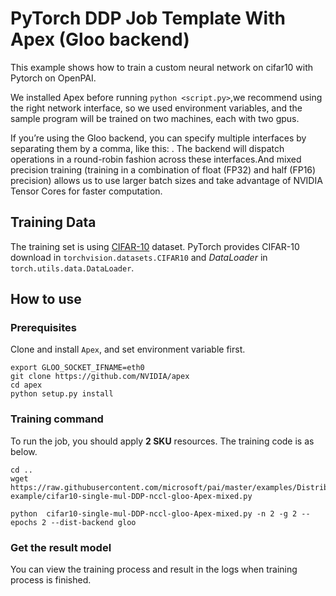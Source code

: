 # PyTorch DDP Job Template With Apex (Gloo backend)

This example shows how to train a custom neural network on cifar10 with Pytorch on OpenPAI.

We installed Apex before running `python <script.py>`,we recommend using the right network interface, so we used environment variables, and the sample program will be trained on two machines, each with two gpus.

If you’re using the Gloo backend, you can specify multiple interfaces by separating them by a comma, like this: . The backend will dispatch operations in a round-robin fashion across these interfaces.And mixed precision training (training in a combination of float (FP32) and half (FP16) precision) allows us to use larger batch sizes and take advantage of NVIDIA Tensor Cores for faster computation.


## Training Data

The training set is using [CIFAR-10](https://www.cs.toronto.edu/~kriz/cifar.html) dataset. PyTorch provides CIFAR-10 download in `torchvision.datasets.CIFAR10` and *DataLoader* in `torch.utils.data.DataLoader`.

## How to use

### Prerequisites

Clone and install `Apex`, and set environment variable first.
```
export GLOO_SOCKET_IFNAME=eth0
git clone https://github.com/NVIDIA/apex
cd apex
python setup.py install
```
  
### Training command

To run the job, you should apply **2 SKU** resources. The training code is as below.
```
cd ..
wget https://raw.githubusercontent.com/microsoft/pai/master/examples/Distributed-example/cifar10-single-mul-DDP-nccl-gloo-Apex-mixed.py

python  cifar10-single-mul-DDP-nccl-gloo-Apex-mixed.py -n 2 -g 2 --epochs 2 --dist-backend gloo
```

### Get the result model

You can view the training process and result in the logs when training process is finished.
